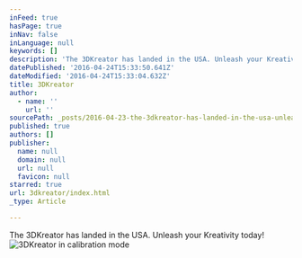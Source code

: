 ```yaml
---
inFeed: true
hasPage: true
inNav: false
inLanguage: null
keywords: []
description: 'The 3DKreator has landed in the USA. Unleash your Kreativity today!'
datePublished: '2016-04-24T15:33:50.641Z'
dateModified: '2016-04-24T15:33:04.632Z'
title: 3DKreator
author:
  - name: ''
    url: ''
sourcePath: _posts/2016-04-23-the-3dkreator-has-landed-in-the-usa-unleash-your-kreativity.md
published: true
authors: []
publisher:
  name: null
  domain: null
  url: null
  favicon: null
starred: true
url: 3dkreator/index.html
_type: Article

---
```

The 3DKreator has landed in the USA. Unleash your Kreativity today!
![3DKreator in calibration mode](https://the-grid-user-content.s3-us-west-2.amazonaws.com/1bbe39fa-cb91-43ad-8382-9644ce64340b.jpg)